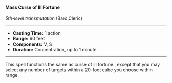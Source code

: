 #### Mass Curse of Ill Fortune
*5th-level transmutation* (Bard,Cleric)
___
- **Casting Time:** 1 action
- **Range:** 60 feet
- **Components:** V, S
- **Duration:** Concentration, up to 1 minute
---
This spell functions the same as curse of ill fortune ,
except that you may select any number of targets
within a 20-foot cube you choose within range.
